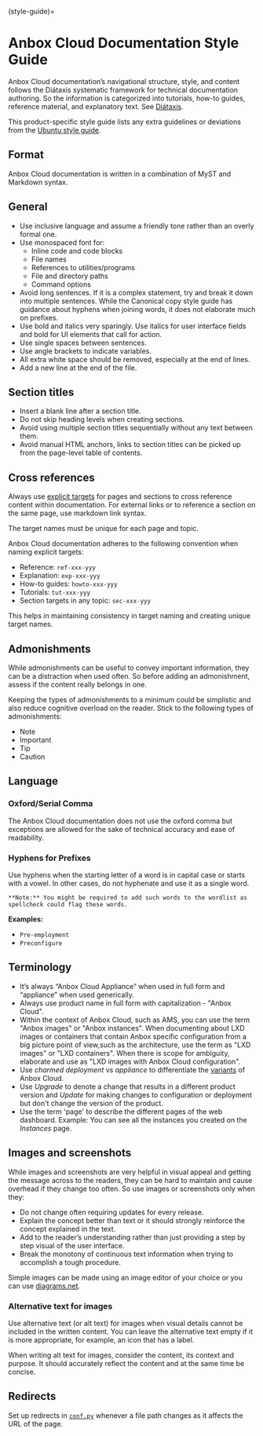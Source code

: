 
(style-guide)=
# Anbox Cloud Documentation Style Guide

Anbox Cloud documentation’s navigational structure, style, and content follows the Diátaxis systematic framework for technical documentation authoring. So the information is categorized into tutorials, how-to guides, reference material, and explanatory text. See [Diátaxis](https://diataxis.fr/).

This product-specific style guide lists any extra guidelines or deviations from the [Ubuntu style guide](https://docs.ubuntu.com/styleguide/en).

## Format

Anbox Cloud documentation is written in a combination of MyST and Markdown syntax.

## General

* Use inclusive language and assume a friendly tone rather than an overly formal one.
* Use monospaced font for:
    * Inline code and code blocks
    * File names
    * References to utilities/programs
    * File and directory paths
    * Command options
* Avoid long sentences. If it is a complex statement, try and break it down into multiple sentences. While the Canonical copy style guide has guidance about hyphens when joining words, it does not elaborate much on prefixes.
* Use bold and italics very sparingly. Use italics for user interface fields and bold for UI elements that call for action.
* Use single spaces between sentences.
* Use angle brackets to indicate variables.
* All extra white space should be removed, especially at the end of lines.
* Add a new line at the end of the file.

## Section titles

* Insert a blank line after a section title.
* Do not skip heading levels when creating sections.
* Avoid using multiple section titles sequentially without any text between them.
* Avoid manual HTML anchors, links to section titles can be picked up from the page-level table of contents.

## Cross references

Always use [explicit targets](https://webaim.org/techniques/alttext/) for pages and sections to cross reference content within documentation. For external links or to reference a section on the same page, use markdown link syntax.

The target names must be unique for each page and topic.

Anbox Cloud documentation adheres to the following convention when naming explicit targets:
* Reference: `ref-xxx-yyy`
* Explanation: `exp-xxx-yyy`
* How-to guides: `howto-xxx-yyy`
* Tutorials: `tut-xxx-yyy`
* Section targets in any topic: `sec-xxx-yyy`

This helps in maintaining consistency in target naming and creating unique target names.

## Admonishments

While admonishments can be useful to convey important information, they can be a distraction when used often. So before adding an admonishment, assess if the content really belongs in one.

Keeping the types of admonishments to a minimum could be simplistic and also reduce cognitive overload on the reader. Stick to the following types of admonishments:

* Note
* Important
* Tip
* Caution

## Language

### Oxford/Serial Comma

The Anbox Cloud documentation does not use the oxford comma but exceptions are allowed for the sake of technical accuracy and ease of readability.

### Hyphens for Prefixes

Use hyphens when the starting letter of a word is in capital case or starts with a vowel. In other cases, do not hyphenate and use it as a single word.

    **Note:** You might be required to add such words to the wordlist as spellcheck could flag these words.

**Examples:**
* `Pre-employment`
* `Preconfigure`

## Terminology

* It’s always “Anbox Cloud Appliance” when used in full form and “appliance” when used generically.
* Always use product name in full form with capitalization - "Anbox Cloud".
* Within the context of Anbox Cloud, such as AMS, you can use the term "Anbox images" or "Anbox instances". When documenting about LXD images or containers that contain Anbox specific configuration from a big picture point of view,such as the architecture, use the term as "LXD images" or "LXD containers". When there is scope for ambiguity, elaborate and use as "LXD images with Anbox Cloud configuration".
* Use *charmed deployment* vs *appliance* to differentiate the [variants](https://documentation.ubuntu.com/anbox-cloud/en/latest/explanation/anbox-cloud/#variants) of Anbox Cloud.
* Use *Upgrade* to denote a change that results in a different product version and *Update* for making changes to configuration or deployment but don't change the version of the product.
* Use the term 'page' to describe the different pages of the web dashboard.
Example: You can see all the instances you created on the *Instances* page.

## Images and screenshots

While images and screenshots are very helpful in visual appeal and getting the message across to the readers, they can be hard to maintain and cause overhead if they change too often. So use images or screenshots only when they:

* Do not change often requiring updates for every release.
* Explain the concept better than text or it should strongly reinforce the concept explained in the text.
* Add to the reader’s understanding rather than just providing a step by step visual of the user interface.
* Break the monotony of continuous text information when trying to accomplish a tough procedure.

Simple images can be made using an image editor of your choice or you can use [diagrams.net](https://www.diagrams.net).

### Alternative text for images

Use alternative text (or alt text) for images when visual details cannot be included in the written content. You can leave the alternative text empty if it is more appropriate, for example, an icon that has a label.

When writing alt text for images, consider the content, its context and purpose. It should accurately reflect the content and at the same time be concise.

## Redirects

Set up redirects in [`conf.py`](/conf.py) whenever a file path changes as it affects the URL of the page.
